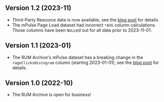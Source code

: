 ## Version 1.2 (2023-11)

* Third-Party Resource data is now available, see the [blog post](/blog/2023-11-01-rum-archive-third-party-resource-data) for details.
* The mPulse Page Load dataset had incorrect `*AVG` column calculations.  Those columns have been `NULL`ed out for all data prior to 2023-11-01.

## Version 1.1 (2023-01)

* The RUM Archive's mPulse dataset has a breaking change in the `rageClicksHistogram` column (starting 2023-01-01), see the [blog post](/blog/2023-03-16-mpulse-january-data-rage-clicks-change) for details.

## Version 1.0 (2022-10)

* The RUM Archive is open for business!
